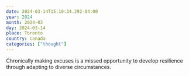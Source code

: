```yaml
---
date: 2024-03-14T15:10:34.292-04:00
year: 2024
month: 2024-03
day: 2024-03-14
place: Toronto
country: Canada
categories: ["thought"]
---
```

Chronically making excuses is a missed opportunity to develop resilience through adapting to diverse circumstances.
